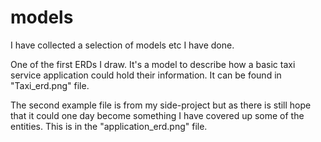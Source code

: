# models
I have collected a selection of models etc I have done.

One of the first ERDs I draw. It's a model to describe how a basic taxi service application could hold their information. It can be found in "Taxi_erd.png" file.

The second example file is from my side-project but as there is still hope that it could one day become something I have covered up some of the entities. This is in the "application_erd.png" file.

